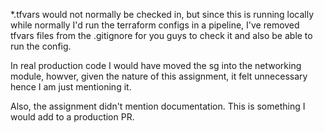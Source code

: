 *.tfvars would not normally be checked in, but since this is running locally while normally I'd run the terraform configs in a pipeline, I've removed tfvars files from the .gitignore for you guys to check it and also be able to run the config.

In real production code I would have moved the sg into the networking module, howver, given the nature of this assignment, it felt unnecessary hence I am just mentioning it.

Also, the assignment didn't mention documentation. This is something I would add to a production PR. 